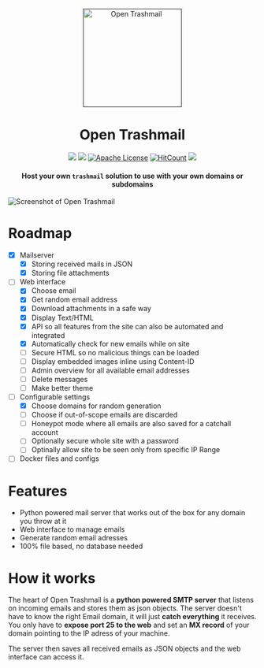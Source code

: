 <p align="center">
  <a href="" rel="noopener">
 <img height=200px src="https://raw.githubusercontent.com/HaschekSolutions/opentrashmail/master/web/imgs/logo_300.png" alt="Open Trashmail"></a>
</p>

<h1 align="center">Open Trashmail</h1>

<div align="center">

![](https://img.shields.io/badge/php-7.1%2B-brightgreen.svg)
![](https://img.shields.io/badge/python-2.7%2B-brightgreen.svg)
[![Apache License](https://img.shields.io/badge/license-Apache-blue.svg?style=flat)](https://github.com/HaschekSolutions/opentrashmail/blob/master/LICENSE)
[![HitCount](http://hits.dwyl.io/HaschekSolutions/opentrashmail.svg)](http://hits.dwyl.io/HaschekSolutions/opentrashmail)
[![](https://img.shields.io/github/stars/HaschekSolutions/opentrashmail.svg?label=Stars&style=social)](https://github.com/HaschekSolutions/opentrashmail)

#### Host your own `trashmail` solution to use with your own domains or subdomains

</div>

![Screenshot of Open Trashmail](https://pictshare.net/shz4tq.png)

# Roadmap
- [x] Mailserver
  - [x] Storing received mails in JSON
  - [x] Storing file attachments
- [ ] Web interface
  - [x] Choose email
  - [x] Get random email address
  - [x] Download attachments in a safe way
  - [x] Display Text/HTML
  - [x] API so all features from the site can also be automated and integrated
  - [x] Automatically check for new emails while on site
  - [ ] Secure HTML so no malicious things can be loaded
  - [ ] Display embedded images inline using Content-ID
  - [ ] Admin overview for all available email addresses
  - [ ] Delete messages
  - [ ] Make better theme
- [ ] Configurable settings
  - [x] Choose domains for random generation
  - [ ] Choose if out-of-scope emails are discarded
  - [ ] Honeypot mode where all emails are also saved for a catchall account
  - [ ] Optionally secure whole site with a password
  - [ ] Optinally allow site to be seen only from specific IP Range
- [ ] Docker files and configs

# Features
- Python powered mail server that works out of the box for any domain you throw at it
- Web interface to manage emails
- Generate random email adresses
- 100% file based, no database needed

# How it works

The heart of Open Trashmail is a **python powered SMTP server** that listens on incoming emails and stores them as json objects. The server doesn't have to know the right Email domain, it will just **catch everything** it receives. You only have to **expose port 25 to the web** and set an **MX record** of your domain pointing to the IP adress of your machine.

The server then saves all received emails as JSON objects and the web interface can access it.